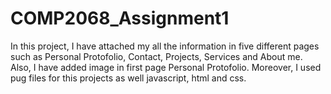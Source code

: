 # COMP2068_Assignment1
In this project, I have attached my all the information in five different pages such as Personal Protofolio, Contact, Projects, Services and About me. Also, I have added image in first page 
Personal Protofolio. Moreover, I used pug files for this projects as well javascript, html and css.

